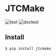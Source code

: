 # JTCMake

![test](https://github.com/sugi-a/jtcmake/actions/workflows/python-package.yml/badge.svg)
![doctest](https://github.com/sugi-a/jtcmake/actions/workflows/sphinx-doctest.yml/badge.svg)


## Install

```
$ pip install jtcmake
```

